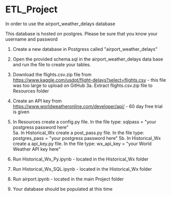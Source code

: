# ETL_Project

In order to use the airport_weather_delays database

This database is hosted on postgres.  Please be sure that you know your username and password

1. Create a new database in Postgress called "airport_weather_delays"

2. Open the provided schema.sql in the airport_weather_delays data base and run the file to create your tables.

3. Download the flights.csv.zip file from https://www.kaggle.com/usdot/flight-delays?select=flights.csv - this file was too large to upload on GitHub
3a. Extract flights.csv.zip file to Resources folder

4. Create an API key from https://www.worldweatheronline.com/developer/api/ - 60 day free trial is given

5. In Resources create a config.py file.  In the file type:  sqlpass = "your postgress password here"  
5a. In Historical_Wx create a post_pass.py file.  In the file type:  postgres_pass = "your postgress password here" 
5b. In Historical_Wx create a api_key.py file.  In the file type: wx_api_key = "your World Weather API key here"

6. Run Historical_Wx_Py.ipynb - located in the Historical_Wx folder

7. Run Historical_Wx_SQL.ipynb - located in the Historical_Wx folder

8. Run airport.ipynb - located in the main Project folder

9. Your database should be populated at this time


